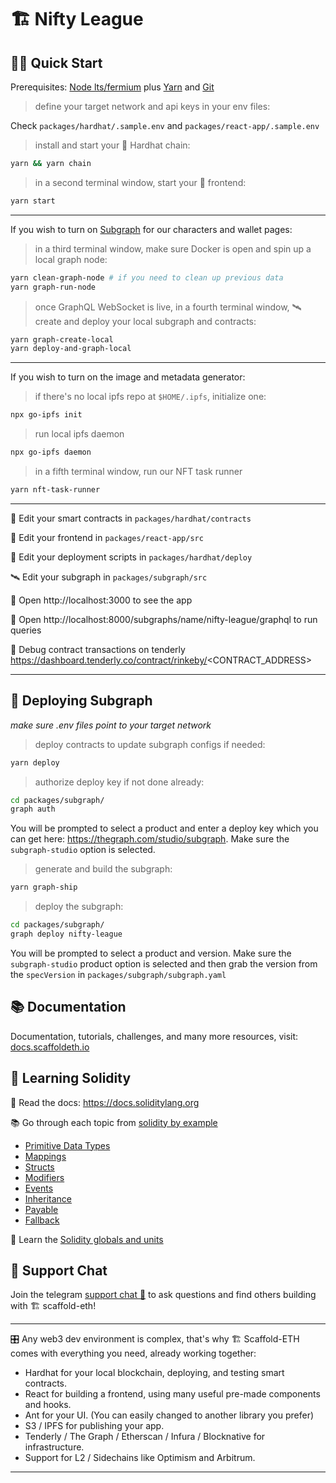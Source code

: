 # 🏗 Nifty League

## 🏄‍♂️ Quick Start

Prerequisites: [Node lts/fermium](https://nodejs.org/download/release/latest-fermium/) plus [Yarn](https://classic.yarnpkg.com/en/docs/install/) and [Git](https://git-scm.com/downloads)

> define your target network and api keys in your env files:

Check `packages/hardhat/.sample.env` and `packages/react-app/.sample.env`

> install and start your 👷‍ Hardhat chain:

```bash
yarn && yarn chain
```

> in a second terminal window, start your 📱 frontend:

```bash
yarn start
```

---

If you wish to turn on [Subgraph](https://thegraph.com/) for our characters and wallet pages:

> in a third terminal window, make sure Docker is open and spin up a local graph node:

```bash
yarn clean-graph-node # if you need to clean up previous data
yarn graph-run-node
```

> once GraphQL WebSocket is live, in a fourth terminal window, 🛰 create and deploy your local subgraph and contracts:

```bash
yarn graph-create-local
yarn deploy-and-graph-local
```

---

If you wish to turn on the image and metadata generator:

> if there's no local ipfs repo at `$HOME/.ipfs`, initialize one:

```bash
npx go-ipfs init
```

> run local ipfs daemon

```bash
npx go-ipfs daemon
```

> in a fifth terminal window, run our NFT task runner

```bash
yarn nft-task-runner
```

---

🔏 Edit your smart contracts in `packages/hardhat/contracts`

📝 Edit your frontend in `packages/react-app/src`

💼 Edit your deployment scripts in `packages/hardhat/deploy`

🛰 Edit your subgraph in `packages/subgraph/src`

📱 Open http://localhost:3000 to see the app

📡 Open http://localhost:8000/subgraphs/name/nifty-league/graphql to run queries

👾 Debug contract transactions on tenderly https://dashboard.tenderly.co/contract/rinkeby/<CONTRACT_ADDRESS>

---

## 📡 Deploying Subgraph

_make sure .env files point to your target network_

> deploy contracts to update subgraph configs if needed:

```bash
yarn deploy
```

> authorize deploy key if not done already:

```bash
cd packages/subgraph/
graph auth
```

You will be prompted to select a product and enter a deploy key which you can get here: https://thegraph.com/studio/subgraph. Make sure the `subgraph-studio` option is selected.

> generate and build the subgraph:

```bash
yarn graph-ship
```

> deploy the subgraph:

```bash
cd packages/subgraph/
graph deploy nifty-league
```

You will be prompted to select a product and version. Make sure the `subgraph-studio` product option is selected and then grab the version from the `specVersion` in `packages/subgraph/subgraph.yaml`

## 📚 Documentation

Documentation, tutorials, challenges, and many more resources, visit: [docs.scaffoldeth.io](https://docs.scaffoldeth.io)

## 🔭 Learning Solidity

📕 Read the docs: https://docs.soliditylang.org

📚 Go through each topic from [solidity by example](https://solidity-by-example.org)

- [Primitive Data Types](https://solidity-by-example.org/primitives/)
- [Mappings](https://solidity-by-example.org/mapping/)
- [Structs](https://solidity-by-example.org/structs/)
- [Modifiers](https://solidity-by-example.org/function-modifier/)
- [Events](https://solidity-by-example.org/events/)
- [Inheritance](https://solidity-by-example.org/inheritance/)
- [Payable](https://solidity-by-example.org/payable/)
- [Fallback](https://solidity-by-example.org/fallback/)

📧 Learn the [Solidity globals and units](https://solidity.readthedocs.io/en/v0.6.6/units-and-global-variables.html)

## 💬 Support Chat

Join the telegram [support chat 💬](https://t.me/joinchat/KByvmRe5wkR-8F_zz6AjpA) to ask questions and find others building with 🏗 scaffold-eth!

---

🎛 Any web3 dev environment is complex, that's why 🏗 Scaffold-ETH comes with everything you need, already working together:

- Hardhat for your local blockchain, deploying, and testing smart contracts.
- React for building a frontend, using many useful pre-made components and hooks.
- Ant for your UI. (You can easily changed to another library you prefer)
- S3 / IPFS for publishing your app.
- Tenderly / The Graph / Etherscan / Infura / Blocknative for infrastructure.
- Support for L2 / Sidechains like Optimism and Arbitrum.

---
